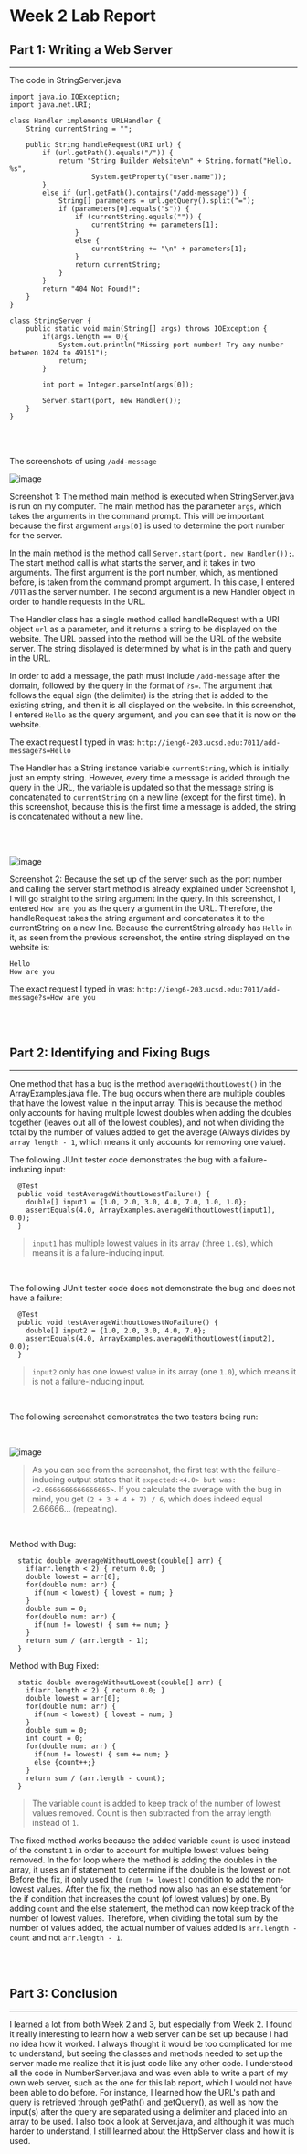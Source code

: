 # Week 2 Lab Report

## Part 1: Writing a Web Server

---------------------------------------------------------

The code in StringServer.java
```
import java.io.IOException;
import java.net.URI;

class Handler implements URLHandler {
    String currentString = "";

    public String handleRequest(URI url) {
        if (url.getPath().equals("/")) {
            return "String Builder Website\n" + String.format("Hello, %s", 
                    System.getProperty("user.name"));
        } 
        else if (url.getPath().contains("/add-message")) {
            String[] parameters = url.getQuery().split("=");
            if (parameters[0].equals("s")) {
                if (currentString.equals("")) {
                    currentString += parameters[1];
                }
                else {
                    currentString += "\n" + parameters[1];
                }
                return currentString;
            }
        }
        return "404 Not Found!";
    }
}

class StringServer {
    public static void main(String[] args) throws IOException {
        if(args.length == 0){
            System.out.println("Missing port number! Try any number between 1024 to 49151");
            return;
        }

        int port = Integer.parseInt(args[0]);

        Server.start(port, new Handler());
    }
}
```

<br/> <br/>

The screenshots of using `/add-message`

![image](images/add-message-test.png)

Screenshot 1:
The method main method is executed when StringServer.java is run on my computer. The main method has the parameter `args`, which takes the arguments in the command prompt. This will be important because the first argument `args[0]` is used to determine the port number for the server. 

In the main method is the method call `Server.start(port, new Handler());`. The start method call is what starts the server, and it takes in two arguments. The first argument is the port number, which, as mentioned before, is taken from the command prompt argument. In this case, I entered 7011 as the server number. The second argument is a new Handler object in order to handle requests in the URL. 

The Handler class has a single method called handleRequest with a URI object `url` as a parameter, and it returns a string to be displayed on the website. The URL passed into the method will be the URL of the website server. The string displayed is determined by what is in the path and query in the URL. 

In order to add a message, the path must include `/add-message` after the domain, followed by the query in the format of `?s=`. The argument that follows the equal sign (the delimiter) is the string that is added to the existing string, and then it is all displayed on the website. In this screenshot, I entered `Hello` as the query argument, and you can see that it is now on the website.

The exact request I typed in was: `http://ieng6-203.ucsd.edu:7011/add-message?s=Hello`

The Handler has a String instance variable `currentString`, which is initially just an empty string. However, every time a message is added through the query in the URL, the variable is updated so that the message string is concatenated to `currentString` on a new line (except for the first time). In this screenshot, because this is the first time a message is added, the string is concatenated without a new line. 

<br/> <br/>

![image](images/add-message-test2.png)

Screenshot 2:
Because the set up of the server such as the port number and calling the server start method is already explained under Screenshot 1, I will go straight to the string argument in the query. In this screenshot, I entered `How are you` as the query argument in the URL. Therefore, the handleRequest takes the string argument and concatenates it to the currentString on a new line. Because the currentString already has `Hello` in it, as seen from the previous screenshot, the entire string displayed on the website is:
```
Hello
How are you
```
The exact request I typed in was: `http://ieng6-203.ucsd.edu:7011/add-message?s=How are you`

<br/> <br/>

## Part 2: Identifying and Fixing Bugs

---------------------------------------------------------

One method that has a bug is the method `averageWithoutLowest()` in the ArrayExamples.java file. The bug occurs when there are multiple doubles that have the lowest value in the input array. This is because the method only accounts for having multiple lowest doubles when adding the doubles together (leaves out all of the lowest doubles), and not when dividing the total by the number of values added to get the average (Always divides by `array length - 1`, which means it only accounts for removing one value). 

The following JUnit tester code demonstrates the bug with a failure-inducing input:
```
  @Test
  public void testAverageWithoutLowestFailure() {
    double[] input1 = {1.0, 2.0, 3.0, 4.0, 7.0, 1.0, 1.0};
    assertEquals(4.0, ArrayExamples.averageWithoutLowest(input1), 0.0);
  }
```
> `input1` has multiple lowest values in its array (three `1.0`s), which means it is a failure-inducing input.

<br/>

The following JUnit tester code does not demonstrate the bug and does not have a failure:
```
  @Test
  public void testAverageWithoutLowestNoFailure() {
    double[] input2 = {1.0, 2.0, 3.0, 4.0, 7.0};
    assertEquals(4.0, ArrayExamples.averageWithoutLowest(input2), 0.0);
  }
```
> `input2` only has one lowest value in its array (one `1.0`), which means it is not a failure-inducing input.

<br/>

The following screenshot demonstrates the two testers being run:

<br/>

![image](images/average-without-lowest-test.png)
> As you can see from the screenshot, the first test with the failure-inducing output states that it `expected:<4.0> but was:<2.6666666666666665>`. If you calculate the average with the bug in mind, you get `(2 + 3 + 4 + 7) / 6`, which does indeed equal 2.66666... (repeating). 

<br/>

Method with Bug:
```
  static double averageWithoutLowest(double[] arr) {
    if(arr.length < 2) { return 0.0; }
    double lowest = arr[0];
    for(double num: arr) {
      if(num < lowest) { lowest = num; }
    }
    double sum = 0;
    for(double num: arr) {
      if(num != lowest) { sum += num; }
    }
    return sum / (arr.length - 1);
  }
```

Method with Bug Fixed:
```
  static double averageWithoutLowest(double[] arr) {
    if(arr.length < 2) { return 0.0; }
    double lowest = arr[0];
    for(double num: arr) {
      if(num < lowest) { lowest = num; }
    }
    double sum = 0;
    int count = 0;
    for(double num: arr) {
      if(num != lowest) { sum += num; }
      else {count++;}
    }
    return sum / (arr.length - count);
  }
```
> The variable `count` is added to keep track of the number of lowest values removed. Count is then subtracted from the array length instead of `1`.

The fixed method works because the added variable `count` is used instead of the constant `1` in order to account for multiple lowest values being removed. In the for loop where the method is adding the doubles in the array, it uses an if statement to determine if the double is the lowest or not. Before the fix, it only used the `(num != lowest)` condition to add the non-lowest values. After the fix, the method now also has an else statement for the if condition that increases the count (of lowest values) by one. By adding `count` and the else statement, the method can now keep track of the number of lowest values. Therefore, when dividing the total sum by the number of values added, the actual number of values added is `arr.length - count` and not `arr.length - 1`. 

<br/> <br/>


## Part 3: Conclusion

---------------------------------------------------------

I learned a lot from both Week 2 and 3, but especially from Week 2. I found it really interesting to learn how a web server can be set up because I had no idea how it worked. I always thought it would be too complicated for me to understand, but seeing the classes and methods needed to set up the server made me realize that it is just code like any other code. I understood all the code in NumberServer.java and was even able to write a part of my own web server, such as the one for this lab report, which I would not have been able to do before. For instance, I learned how the URL's path and query is retrieved through getPath() and getQuery(), as well as how the input(s) after the query are separated using a delimiter and placed into an array to be used. I also took a look at Server.java, and although it was much harder to understand, I still learned about the HttpServer class and how it is used.  


